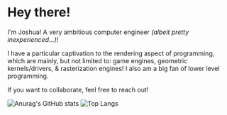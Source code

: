 # Hey there! 

I'm Joshua! A very ambitious computer engineer *(albeit pretty inexperienced...)*! 

I have a particular captivation to the rendering aspect of programming, which are mainly, but not limited to: game engines, geometric kernels/drivers, & rasterization engines! I also am a big fan of lower level programming.

If you want to collaborate, feel free to reach out!




![Anurag's GitHub stats](https://github-readme-stats.vercel.app/api?username=Pyritium&show_icons=true&theme=radical)
![Top Langs](https://github-readme-stats.vercel.app/api/top-langs/?username=Pyritium&layout=compact&theme=radical&hide=objective-c&langs_count=3)
